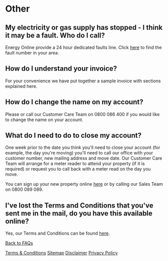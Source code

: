 # Other
## My electricity or gas supply has stopped - I think it may be a fault.  Who do I call?
Energy Online provide a 24 hour dedicated faults line.  Click [here](http://www.energyonline.co.nz/Default.aspx?tabid=171) to find the fault number in your area.

## How do I understand your invoice?
For your convenience we have put together a sample invoice with sections explained here.

## How do I change the name on my account?
Please  or call our Customer Care Team on 0800 086 400 if you would like to change the name on your account.

## What do I need to do to close my account?
One week prior to the date you think you'll need to close your account (for example, the day you're moving) you'll need to call our office with your customer number, new mailing address and move date. Our Customer Care Team will arrange for a meter reader to attend your property (if it is required) or request you to call back with a meter read on the day you move.

You can sign up your new property online [here](http://www.energyonline.co.nz/Default.aspx?tabid=98) or by calling our Sales Team on 0800 089 089.

## I've lost the Terms and Conditions that you've sent me in the mail, do you have this available online?
Yes, our Terms and Conditions can be found [here](http://www.energyonline.co.nz/Default.aspx?tabid=169).

[Back to FAQs](http://www.energyonline.co.nz/business/business_faqs)



[Terms & Conditions](http://www.energyonline.co.nz/terms)
[Sitemap](http://www.energyonline.co.nz/home/site_map)
[Disclaimer](http://www.energyonline.co.nz/home/site_map/disclaimer)
[Privacy Policy](http://www.energyonline.co.nz/home/site_map/privacy_policy)
